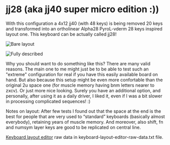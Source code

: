 # jj28 (aka jj40 super micro edition :))

With this configuration a 4x12 jj40 (with 48 keys) is being removed 20 keys and transformed into an ortholinear Alpha28 PyroL-vderm 28 keys inspired layout one.
This keyboard can be actually called jj28!

![Bare layout](https://i.ibb.co/7GK1LY7/layout-0.jpg)

![Fully described](https://i.ibb.co/kxTfTXH/layout-4.jpg)

Why you should want to do something like this?
There are many valid reasons.
The main one to me might just be to be able to test such an "extreme" configuration for real if you have this easily available board on hand.
But also because this setup might be even more confortable than the original 2u space one (for muscle memory having bnm letters nearer to zxcv).
Or just more nice looking.
Surely you have an additional option, and personally, after using it as a daily driver, I liked it, even if I was a bit slower in processing complicated sequences! :)

Notes on layout:
After few tests I found out that the space at the end is the best for people that are very used to “standard” keyboards (basically almost everybody), retaining years of muscle memory.
And moreover, also shift, fn and numsym layer keys are good to be replicated on central line.

[Keyboard layout editor](http://www.keyboard-layout-editor.com/#/) raw data in keyboard-layout-editor-raw-data.txt file.
